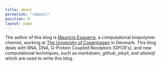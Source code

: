 ```yaml
---
title: about
permalink: "/about/"
position: 0
layout: page
---
```


The author of this blog is [Mauricio Esguerra](https://mesguerra.org), a computational biopolymer chemist, working at [The University of Copenhagen](https://ku.dk) in Denmark. This blog deals with RNA, DNA, G-Protein Coupled Receptors (GPCR's), and new computational techniques, such as *markdown*, *github*, *jekyll*, and *siteleaf* which are used to write this blog.